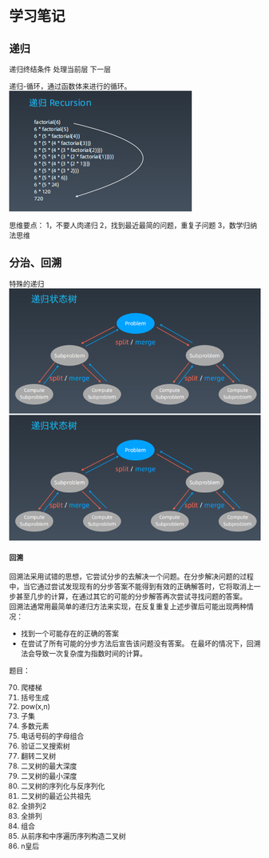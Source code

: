 # 学习笔记
## 递归
递归终结条件
处理当前层
下一层

递归-循环，通过函数体来进行的循环。
![n的阶乘](./img/1.png)

思维要点：
1，不要人肉递归
2，找到最近最简的问题，重复子问题
3，数学归纳法思维




## 分治、回溯
特殊的递归
![递归状态树](./img/2.png)
![分治](./img/2.png)

#### 回溯
回溯法采用试错的思想，它尝试分步的去解决一个问题。在分步解决问题的过程中，当它通过尝试发现现有的分步答案不能得到有效的正确解答时，它将取消上一步甚至几步的计算，在通过其它的可能的分步解答再次尝试寻找问题的答案。  
回溯法通常用最简单的递归方法来实现，在反复重复上述步骤后可能出现两种情况：
* 找到一个可能存在的正确的答案
* 在尝试了所有可能的分步方法后宣告该问题没有答案。
在最坏的情况下，回溯法会导致一次复杂度为指数时间的计算。


题目：

70. 爬楼梯
22. 括号生成 
50. pow(x,n)
78. 子集
169. 多数元素
17. 电话号码的字母组合
98. 验证二叉搜索树
226. 翻转二叉树
104. 二叉树的最大深度
111. 二叉树的最小深度
297. 二叉树的序列化与反序列化
236. 二叉树的最近公共祖先
47.  全排列2
46.  全排列
77.  组合
105. 从前序和中序遍历序列构造二叉树 
51. n皇后







